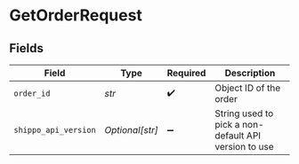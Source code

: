 # GetOrderRequest


## Fields

| Field                                                | Type                                                 | Required                                             | Description                                          |
| ---------------------------------------------------- | ---------------------------------------------------- | ---------------------------------------------------- | ---------------------------------------------------- |
| `order_id`                                           | *str*                                                | :heavy_check_mark:                                   | Object ID of the order                               |
| `shippo_api_version`                                 | *Optional[str]*                                      | :heavy_minus_sign:                                   | String used to pick a non-default API version to use |